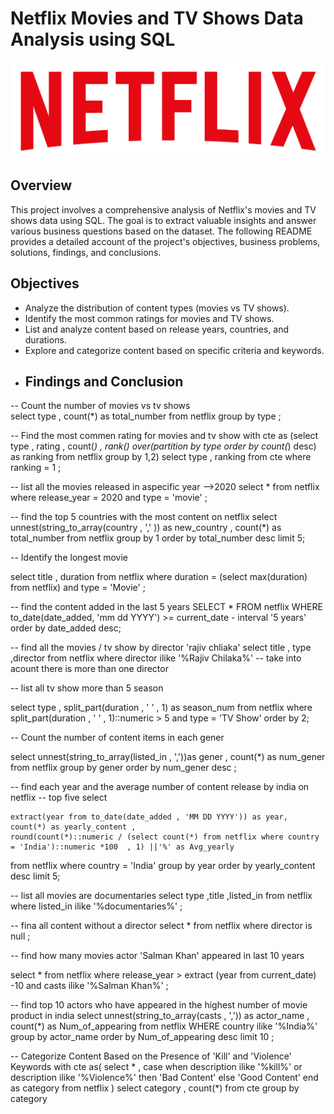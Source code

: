 # Netflix Movies and TV Shows Data Analysis using SQL
![Netflix Logo](https://github.com/mina407/Netflix_Sql_Project/blob/main/logo.png)
## Overview 
This project involves a comprehensive analysis of Netflix's movies and TV shows data using SQL. The goal is to extract valuable insights and answer various business questions based on the dataset. The following README provides a detailed account of the project's objectives, business problems, solutions, findings, and conclusions.
## Objectives
* Analyze the distribution of content types (movies vs TV shows).
* Identify the most common ratings for movies and TV shows.
* List and analyze content based on release years, countries, and durations.
* Explore and categorize content based on specific criteria and keywords.
* ## Findings and Conclusion
-- Count the number of movies vs tv shows  
select 
	type , count(*) as total_number 
from netflix 
group by type ;

-- Find the most commen rating for movies and tv show 
with cte as 
		(select 
			type ,
			rating ,
			count(*) ,
			rank() over(partition by type order by count(*) desc) as ranking
		from netflix 
		group by 1,2) 
select type , ranking 
from cte 
where ranking = 1 ;

-- list all the movies released in aspecific year -->2020
select * 
from netflix 
where release_year = 2020 
	and type = 'movie' ;
    
-- find the top 5 countries with the most content on netflix 
select unnest(string_to_array(country , ',' )) as new_country , 
	count(*) as total_number
from netflix 
group by 1 
order by total_number desc 
limit 5;

-- Identify the longest movie 

select title , duration 
from netflix 
where duration = (select max(duration) from netflix)
	and type = 'Movie' ;

-- find the content added in the last 5 years 
SELECT * 
FROM netflix
WHERE to_date(date_added, 'mm dd YYYY') >= current_date - interval '5 years' 
order by date_added desc;

-- find all the movies / tv show by director 'rajiv chliaka'
select title , type ,director
from netflix 
where director ilike '%Rajiv Chilaka%' -- take into acount there is more than one director


-- list all tv show more than 5 season 

select type ,
	split_part(duration , ' ' , 1) as season_num
from netflix
where  split_part(duration , ' ' , 1)::numeric > 5
	and type = 'TV Show'
order by 2;


-- Count the number of content items in each gener 

select unnest(string_to_array(listed_in , ','))as gener , count(*) as num_gener 
from netflix 
group by  gener
order by num_gener desc ;

-- find each year and the average number of content release by india on netflix 
-- top five 
select 

	extract(year from to_date(date_added , 'MM DD YYYY')) as year,
	count(*) as yearly_content ,
	round(count(*)::numeric / (select count(*) from netflix where country = 'India')::numeric *100  , 1) ||'%' as Avg_yearly
	
from netflix 
where country = 'India'
group by year
order by yearly_content desc
limit 5;

-- list all movies are documentaries
select type ,title ,listed_in
from netflix 
where 
	listed_in ilike '%documentaries%' ; 

-- fina all content without a director 
select * 
from netflix 
where 
	director is null ;

-- find how many movies actor 'Salman Khan' appeared in last 10 years 

select * 
from netflix 
where  release_year > extract (year from current_date) -10
and casts ilike '%Salman Khan%' ; 

-- find top 10 actors who have appeared in the highest number of movie product in india 
select 
	unnest(string_to_array(casts , ',')) as actor_name , 
	count(*) as Num_of_appearing 
from netflix 
WHERE country ilike '%India%'
group by actor_name
order by Num_of_appearing desc
limit 10 ;


-- Categorize Content Based on the Presence of 'Kill' and 'Violence' Keywords
with cte as( 
			select * , 
				case 
					when description ilike '%kill%' 
					or description ilike '%Violence%' then 'Bad Content' 
					else 'Good Content'
				end as category 
			from netflix ) 
select category , count(*)
from cte 
group by category 
